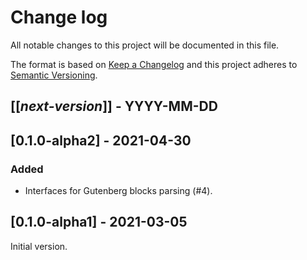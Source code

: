 # Change log
All notable changes to this project will be documented in this file.

The format is based on [Keep a Changelog](http://keepachangelog.com/)
and this project adheres to [Semantic Versioning](http://semver.org/).

## [[*next-version*]] - YYYY-MM-DD

## [0.1.0-alpha2] - 2021-04-30
### Added
- Interfaces for Gutenberg blocks parsing (#4).

## [0.1.0-alpha1] - 2021-03-05
Initial version.

